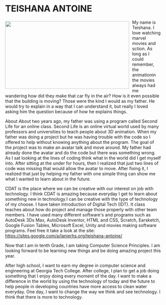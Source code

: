 # TEISHANA ANTOINE

<img border="0" height="219" src="https://sites.google.com/a/lanierhs.org/csp-projects/home/women-in-tech.jpg" style="display:inline;float:left;margin:5px 10px 0px 0px" width="400">

<p> My name is Teishana. I love watching marvel movies and sction. As long as I could remember, the animationin the movies always had me wandering how did they make that car fly in the air? How is it even possible that the building is moving? Those were the kind I would as my father. He would try to explain in a way that I can understand it, but really I loved asking him the question because of how he explains things. <p>

<p> About About two years ago, my father was using a program called Second Life for an online class. Second Life is an online virtual world used by many professors and universities to teach people about 3D animation. When my father was doing a project but he was having trouble with the code so I offered to help without knowing anything about the program. The goal of the project was to make an avatar talk and move around. My father had already done the avatar and do the code but there was something wrong. As I sat looking at the lines of coding think what in the world did I get myself into. After sitting at the under for hours, then I realized that just two lines of code was missing that would allow the avatar to move. After fixing it, I realized that just by helping my father with one simple thing can show me what I wanted to learn about in the future.</p>

 CDAT is the place where we can be creative with our interest on job with technology. I think CDAT is amazing because everyday I get to learn about something new in technology.I can be creative with the type of technology of my choose.  I have taken Introduction of Digital Tech (IDT). It class teaches about how do project and manage those properly with other team members. I have used many different software's and programs such as AutoDesk 3Ds Max, AutoDesk Inventor, HTML and CSS, Scratch, Earsketch, Google Fusion Tables, Microsoft Excel, Unity and movies making software programs. Feel free it take a look at the site: https://sites.google.com/a/lanierhs.org/teishana-antoine/ 

Now that I am in tenth Grade, I am taking Computer Science Principles. I am looking forward to be learning new things and be doing 
amazing project this year.  

After high school, I want to earn my degree in computer science and engineering at Georgia Tech College. After college, I plan to get a job doing something that I enjoy doing every moment of the day. I want to make a difference in the world by using the technology of today and the future to help people in developing countries have more access to clean water everyday. One day, I want to change the way we think and see technology. I think that there is more to technology. </p>
